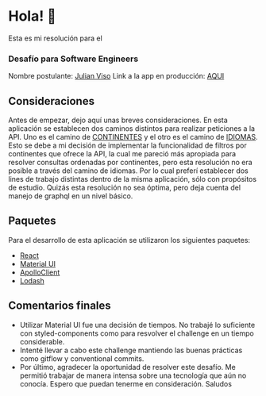 # Hola! 👋
Esta es mi resolución para el
### Desafío para Software Engineers

Nombre postulante: [Julian Viso](https://www.linkedin.com/in/julian-viso/)
Link a la app en producción: [AQUI](https://bocha96.github.io)

## Consideraciones
Antes de empezar, dejo aquí unas breves consideraciones.
En esta aplicación se establecen dos caminos distintos para realizar peticiones a la API.
Uno es el camino de [CONTINENTES](src/components/CountryByContinent.js) y el otro es el camino de [IDIOMAS](src/components/CountryByLanguage.js).
Esto se debe a mi decisión de implementar la funcionalidad de filtros por continentes que ofrece la API, la cual me pareció más apropiada para resolver consultas ordenadas por continentes, pero esta resolución no era posible a través del camino de idiomas. Por lo cual preferí establecer dos lines de trabajo distintas dentro de la misma aplicación, sólo con propósitos de estudio.
Quizás esta resolución no sea óptima, pero deja cuenta del manejo de graphql en un nivel básico.

## Paquetes
Para el desarrollo de esta aplicación se utilizaron los siguientes paquetes:

- [React](https://es.reactjs.org/)
- [Material UI](https://mui.com/)
- [ApolloClient](https://www.apollographql.com/docs/react/)
- [Lodash](https://lodash.com/)

## Comentarios finales
- Utilizar Material UI fue una decisión de tiempos. No trabajé lo suficiente con styled-components como para resvolver el challenge en un tiempo considerable.
- Intenté llevar a cabo este challenge mantiendo las buenas prácticas como gitflow y conventional commits.
- Por último, agradecer la oportunidad de resolver este desafío. Me permitió trabajar de manera intensa sobre una tecnología que aún no conocía. Espero que puedan tenerme en consideración. Saludos
